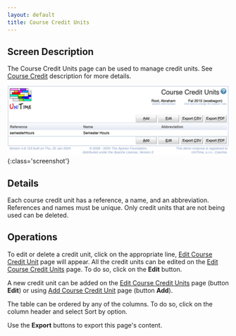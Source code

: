 ```yaml
---
layout: default
title: Course Credit Units
---
```



## Screen Description

The Course Credit Units page can be used to manage credit units. See [Course Credit](course-credit) description for more details.

![Course Credit Units](images/course-credit-units.png){:class='screenshot'}

## Details

Each course credit unit has a reference, a name, and an abbreviation. References and names must be unique. Only credit units that are not being used can be deleted.

## Operations

To edit or delete a credit unit, click on the appropriate line, [Edit Course Credit Unit](edit-course-credit-unit) page will appear. All the credit units can be edited on the [Edit Course Credit Units](edit-course-credit-units) page. To do so, click on the **Edit** button.

A new credit unit can be added on the [Edit Course Credit Units](edit-course-credit-units) page (button **Edit**) or using [Add Course Credit Unit](add-course-credit-unit) page (button **Add**).

The table can be ordered by any of the columns. To do so, click on the column header and select Sort by <column name> option.

Use the **Export** buttons to export this page's content.



